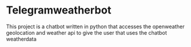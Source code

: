 # Telegramweatherbot
This project is a chatbot written in python that accesses the openweather geolocation and weather api to give the user that uses the chatbot weatherdata

